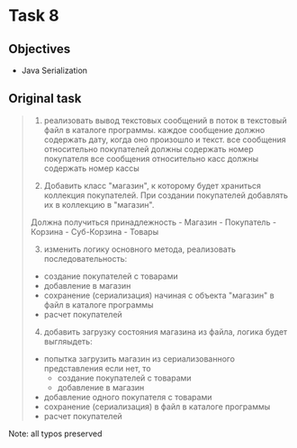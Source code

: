 # Task 8

## Objectives
* Java Serialization

## Original task
> 1. реализовать вывод текстовых сообщений в поток в текстовый файл в каталоге программы.
>   каждое сообщение должно содержать дату, когда оно произошло и текст.
>   все сообщения относительно покупателей должны содержать номер покупателя
>   все сообщения относительно касс должны содержать номер кассы
> 
> 2. Добавить класс "магазин", к которому будет храниться коллекция покупателей. 
>   При создании покупателей добавлять их в коллекцию в "магазин".
> 
>   Должна получиться принадлежность - Магазин - Покупатель - Корзина - Суб-Корзина - Товары
> 
> 3. изменить логику основного метода, реализовать последовательность:
>   - создание покупателей с товарами
>   - добавление в магазин
>   - сохранение (сериализация) начиная с объекта "магазин" в файл в каталоге программы
>   - расчет покупателей
> 
> 4. добавить загрузку состояния магазина из файла, логика будет выгляыдеть:
>   - попытка загрузить магазин из сериализованного представления
> 	если нет, то
> 		- создание покупателей с товарами
> 		- добавление в магазин
>   - добавление одного покупателя с товарами
>   - сохранение (сериализация) в файл в каталоге программы
>   - расчет покупателей

Note: all typos preserved
